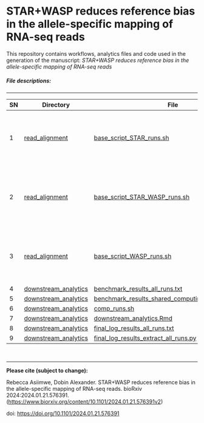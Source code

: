 # STAR+WASP reduces reference bias in the allele-specific mapping of RNA-seq reads
This repository contains workflows, analytics files and code used in the generation of the manuscript: *STAR+WASP reduces reference bias in the allele-specific mapping of RNA-seq reads*  
<!--- &nbsp; --->
##### File descriptions:
-------------------------

| **SN** |**Directory** | **File**   | **Description** |
|----------------|------------|------------|------------|
|1|[read_alignment](https://github.com/rasiimwe/STAR-WASP-reduces-reference-bias-in-the-allele-specific-mapping-of-RNA-seq-reads/tree/main/read_alignment)|[base_script_STAR_runs.sh](https://github.com/rasiimwe/STAR-WASP-reduces-reference-bias-in-the-allele-specific-mapping-of-RNA-seq-reads/blob/main/read_alignment/base_script_STAR_runs.sh)|This file examplifies how read alignments with STAR were conducted|
|2|[read_alignment](https://github.com/rasiimwe/STAR-WASP-reduces-reference-bias-in-the-allele-specific-mapping-of-RNA-seq-reads/tree/main/read_alignment)|[base_script_STAR_WASP_runs.sh](https://github.com/rasiimwe/STAR-WASP-reduces-reference-bias-in-the-allele-specific-mapping-of-RNA-seq-reads/blob/main/read_alignment/base_script_STAR_WASP_runs.sh)|This file examplifies how read alignments with STAR+WASP were conducted|
|3|[read_alignment](https://github.com/rasiimwe/STAR-WASP-reduces-reference-bias-in-the-allele-specific-mapping-of-RNA-seq-reads/tree/main/read_alignment)|[base_script_WASP_runs.sh](https://github.com/rasiimwe/STAR-WASP-reduces-reference-bias-in-the-allele-specific-mapping-of-RNA-seq-reads/blob/main/read_alignment/base_script_WASP_runs.sh)|This file examplifies how read alignments with WASP were conducted|
|4|[downstream_analytics](https://github.com/rasiimwe/STAR-WASP-reduces-reference-bias-in-the-allele-specific-mapping-of-RNA-seq-reads/tree/main/downstream_analytics)|[benchmark_results_all_runs.txt](https://github.com/rasiimwe/STAR-WASP-reduces-reference-bias-in-the-allele-specific-mapping-of-RNA-seq-reads/blob/main/downstream_analytics/benchmark_results_all_runs.txt)|This ......|
|5|[downstream_analytics](https://github.com/rasiimwe/STAR-WASP-reduces-reference-bias-in-the-allele-specific-mapping-of-RNA-seq-reads/tree/main/downstream_analytics)|[benchmark_results_shared_computing_environment.txt](https://github.com/rasiimwe/STAR-WASP-reduces-reference-bias-in-the-allele-specific-mapping-of-RNA-seq-reads/blob/main/downstream_analytics/benchmark_results_shared_computing_environment.txt)|This ......|
|6|[downstream_analytics](https://github.com/rasiimwe/STAR-WASP-reduces-reference-bias-in-the-allele-specific-mapping-of-RNA-seq-reads/tree/main/downstream_analytics)|[comp_runs.sh](https://github.com/rasiimwe/STAR-WASP-reduces-reference-bias-in-the-allele-specific-mapping-of-RNA-seq-reads/blob/main/downstream_analytics/comp_runs.sh)|This ......|
|7|[downstream_analytics](https://github.com/rasiimwe/STAR-WASP-reduces-reference-bias-in-the-allele-specific-mapping-of-RNA-seq-reads/tree/main/downstream_analytics)|[downstream_analytics.Rmd](https://github.com/rasiimwe/STAR-WASP-reduces-reference-bias-in-the-allele-specific-mapping-of-RNA-seq-reads/blob/main/downstream_analytics/downstream_analytics.Rmd)|This ......|
|8|[downstream_analytics](https://github.com/rasiimwe/STAR-WASP-reduces-reference-bias-in-the-allele-specific-mapping-of-RNA-seq-reads/tree/main/downstream_analytics)|[final_log_results_all_runs.txt](https://github.com/rasiimwe/STAR-WASP-reduces-reference-bias-in-the-allele-specific-mapping-of-RNA-seq-reads/blob/main/downstream_analytics/final_log_results_all_runs.txt)|This ......|
|9|[downstream_analytics](https://github.com/rasiimwe/STAR-WASP-reduces-reference-bias-in-the-allele-specific-mapping-of-RNA-seq-reads/tree/main/downstream_analytics)|[final_log_results_extract_all_runs.py](https://github.com/rasiimwe/STAR-WASP-reduces-reference-bias-in-the-allele-specific-mapping-of-RNA-seq-reads/blob/main/downstream_analytics/final_log_results_extract_all_runs.py)|This ......|


<!--- --->

&nbsp;
&nbsp;

-------------------------
**Please cite (subject to change):**

Rebecca Asiimwe, Dobin Alexander. STAR+WASP reduces reference bias in the allele-specific mapping of RNA-seq reads. bioRxiv 2024:2024.01.21.576391. (https://www.biorxiv.org/content/10.1101/2024.01.21.576391v2)

doi: https://doi.org/10.1101/2024.01.21.576391
